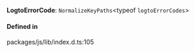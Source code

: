 **LogtoErrorCode**: `NormalizeKeyPaths`<typeof `logtoErrorCodes`\>

#### Defined in

packages/js/lib/index.d.ts:105
